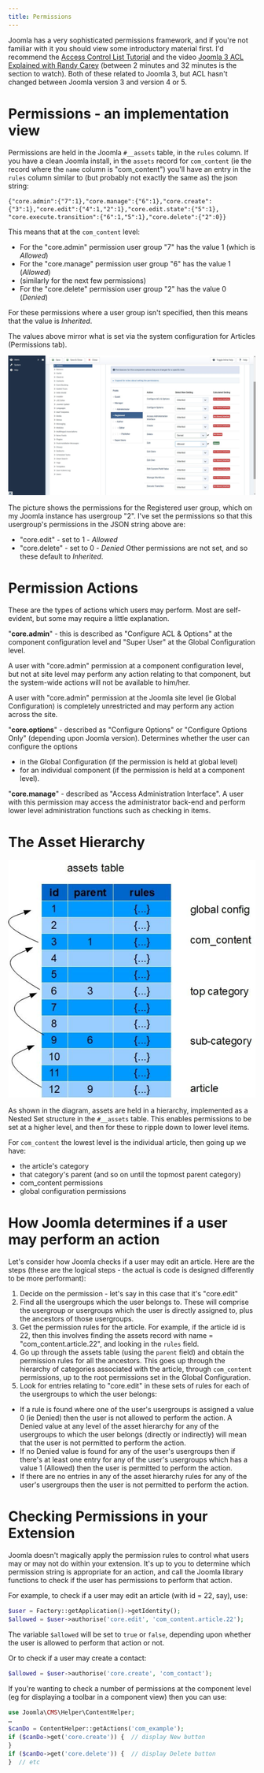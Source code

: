 ```yaml
---
title: Permissions
---
```

Joomla has a very sophisticated permissions framework, and if you're not familiar with it you should view some introductory material first. I'd recommend the [Access Control List Tutorial](https://docs.joomla.org/J3.x:Access_Control_List_Tutorial) and the video [Joomla 3 ACL Explained with Randy Carey](https://www.youtube.com/watch?v=CFqXAc3orkY) (between 2 minutes and 32 minutes is the section to watch). Both of these related to Joomla 3, but ACL hasn't changed between Joomla version 3 and version 4 or 5.

# Permissions - an implementation view
Permissions are held in the Joomla `#__assets` table, in the `rules` column. If you have a clean Joomla install, in the `assets` record for `com_content` (ie the record where the `name` column is "com_content") you'll have an entry in the `rules` column similar to (but probably not exactly the same as) the json string:
```
{"core.admin":{"7":1},"core.manage":{"6":1},"core.create":{"3":1},"core.edit":{"4":1,"2":1},"core.edit.state":{"5":1},
"core.execute.transition":{"6":1,"5":1},"core.delete":{"2":0}}
```
This means that at the `com_content` level:
- For the "core.admin" permission user group "7" has the value 1 (which is *Allowed*)
- For the "core.manage" permission user group "6" has the value 1 (*Allowed*)
- (similarly for the next few permissions)
- For the "core.delete" permission user group "2" has the value 0 (*Denied*)

For these permissions where a user group isn't specified, then this means that the value is *Inherited*.

The values above mirror what is set via the system configuration for Articles (Permissions tab).

![Joomla Permissions Example](_assets/permissions-example.jpg "Joomla Permissions Example")

The picture shows the permissions for the Registered user group, which on my Joomla instance has usergroup "2". I've set the permissions so that this usergroup's permissions in the JSON string above are:
- "core.edit" - set to 1 - *Allowed*
- "core.delete" - set to 0 - *Denied*
Other permissions are not set, and so these default to *Inherited*. 

# Permission Actions
These are the types of actions which users may perform. Most are self-evident, but some may require a little explanation.  

"**core.admin**" - this is described as "Configure ACL & Options" at the component configuration level and "Super User" at the Global Configuration level. 

A user with "core.admin" permission at a component configuration level, but not at site level may perform any action relating to that component, but the system-wide actions will not be available to him/her. 

A user with "core.admin" permission at the Joomla site level (ie Global Configuration) is completely unrestricted and may perform any action across the site.

"**core.options**" - described as "Configure Options" or "Configure Options Only" (depending upon Joomla version). Determines whether the user can configure the options 
- in the Global Configuration (if the permission is held at global level)
- for an individual component (if the permission is held at a component level).

"**core.manage**" - described as "Access Administration Interface". A user with this permission may access the administrator back-end and perform lower level administration functions such as checking in items. 

# The Asset Hierarchy
![Joomla Asset Hierarchy](_assets/asset-hierarchy.jpg "Joomla Asset Hierarchy")

As shown in the diagram, assets are held in a hierarchy, implemented as a Nested Set structure in the `#__assets` table. This enables permissions to be set at a higher level, and then for these to ripple down to lower level items. 

For `com_content` the lowest level is the individual article, then going up we have:
- the article's category
- that category's parent (and so on until the topmost parent category)
- com_content permissions
- global configuration permissions

# How Joomla determines if a user may perform an action
Let's consider how Joomla checks if a user may edit an article. Here are the steps (these are the logical steps - the actual is code is designed differently to be more performant):

1. Decide on the permission - let's say in this case that it's "core.edit"
2. Find all the usergroups which the user belongs to. These will comprise the usergroup or usergroups which the user is directly assigned to, plus the ancestors of those usergroups. 
3. Get the permission rules for the article. For example, if the article id is 22, then this involves finding the assets record with name = "com_content.article.22", and looking in the `rules` field.
4. Go up through the assets table (using the `parent` field) and obtain the permission rules for all the ancestors. This goes up through the hierarchy of categories associated with the article, through `com_content` permissions, up to the root permissions set in the Global Configuration. 
5. Look for entries relating to "core.edit" in these sets of rules for each of the usergroups to which the user belongs:
- If a rule is found where one of the user's usergroups is assigned a value 0 (ie Denied) then the user is not allowed to perform the action. A Denied value at any level of the asset hierarchy for any of the usergroups to which the user belongs (directly or indirectly) will mean that the user is not permitted to perform the action.
- If no Denied value is found for any of the user's usergroups then if there's at least one entry for any of the user's usergroups which has a value 1 (Allowed) then the user is permitted to perform the action.
- If there are no entries in any of the asset hierarchy rules for any of the user's usergroups then the user is not permitted to perform the action. 

# Checking Permissions in your Extension
Joomla doesn't magically apply the permission rules to control what users may or may not do within your extension. It's up to you to determine which permission string is appropriate for an action, and call the Joomla library functions to check if the user has permissions to perform that action.

For example, to check if a user may edit an article (with id = 22, say), use:
```php
$user = Factory::getApplication()->getIdentity();
$allowed = $user->authorise('core.edit', 'com_content.article.22');
```
The variable `$allowed` will be set to `true` or `false`, depending upon whether the user is allowed to perform that action or not. 

Or to check if a user may create a contact:
```php
$allowed = $user->authorise('core.create', 'com_contact');
```

If you're wanting to check a number of permissions at the component level (eg for displaying a toolbar in a component view) then you can use:
```php
use Joomla\CMS\Helper\ContentHelper;
…
$canDo = ContentHelper::getActions('com_example');
if ($canDo->get('core.create')) {  // display New button
}
if ($canDo->get('core.delete')) {  // display Delete button
}  // etc
```